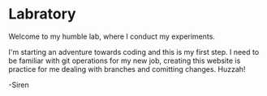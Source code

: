 # Labratory

Welcome to my humble lab, where I conduct my experiments. 

I'm starting an adventure towards coding and this is my first step. I need to be familiar with git operations for my new job, creating this website is practice for me dealing with branches and comitting changes. Huzzah!

-Siren